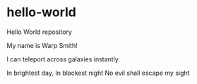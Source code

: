 # hello-world
Hello World repository

My name is Warp Smith!

I can teleport across galaxies instantly.

In brightest day, In blackest night
No evil shall escape my sight
